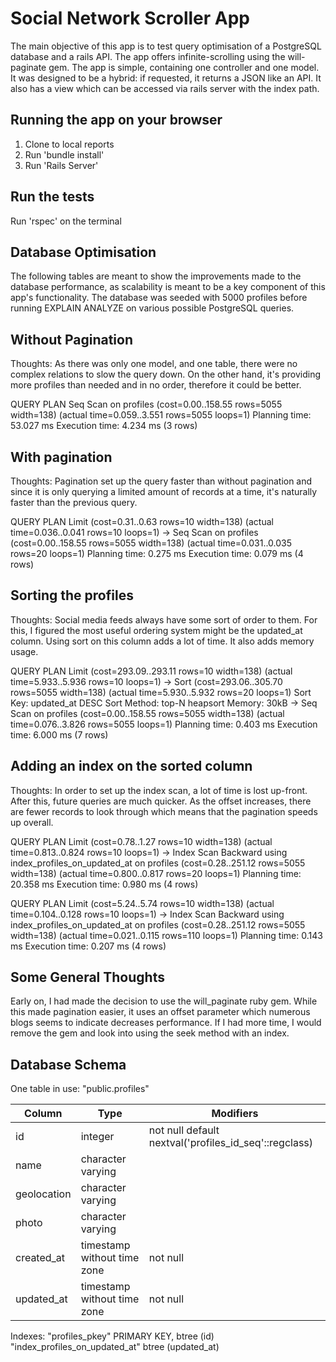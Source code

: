 # Social Network Scroller App

The main objective of this app is to test query optimisation of a PostgreSQL database and a rails API. The app offers infinite-scrolling using the will-paginate gem. The app is simple, containing one controller and one model. It was designed to be a hybrid: if requested, it returns a JSON like an API. It also has a view which can be accessed via rails server with the index path.


## Running the app on your browser

1. Clone to local reports
2. Run 'bundle install'
3. Run 'Rails Server'

## Run the tests
Run 'rspec' on the terminal

## Database Optimisation

The following tables are meant to show the improvements made to the database performance, as scalability is meant to be a key component of this app's functionality. The database was seeded with 5000 profiles before running EXPLAIN ANALYZE on various possible PostgreSQL queries.

## Without Pagination

Thoughts: As there was only one model, and one table, there were no complex relations to slow the query down. On the other hand, it's providing more profiles than needed and in no order, therefore it could be better.

QUERY PLAN
Seq Scan on profiles  (cost=0.00..158.55 rows=5055 width=138) (actual time=0.059..3.551 rows=5055 loops=1)
Planning time: 53.027 ms
Execution time: 4.234 ms
(3 rows)


## With pagination

Thoughts: Pagination set up the query faster than without pagination and since it is only querying a limited amount of records at a time, it's naturally faster than the previous query.

QUERY PLAN
Limit  (cost=0.31..0.63 rows=10 width=138) (actual time=0.036..0.041 rows=10 loops=1)
->  Seq Scan on profiles  (cost=0.00..158.55 rows=5055 width=138) (actual time=0.031..0.035 rows=20 loops=1)
Planning time: 0.275 ms
Execution time: 0.079 ms
(4 rows)


## Sorting the profiles

Thoughts: Social media feeds always have some sort of order to them. For this, I figured the most useful ordering system might be the updated_at column. Using sort on this column adds a lot of time. It also adds memory usage.

QUERY PLAN
Limit  (cost=293.09..293.11 rows=10 width=138) (actual time=5.933..5.936 rows=10 loops=1)
->  Sort  (cost=293.06..305.70 rows=5055 width=138) (actual time=5.930..5.932 rows=20 loops=1)
Sort Key: updated_at DESC
Sort Method: top-N heapsort  Memory: 30kB
->  Seq Scan on profiles  (cost=0.00..158.55 rows=5055 width=138) (actual time=0.076..3.826 rows=5055 loops=1)
Planning time: 0.403 ms
Execution time: 6.000 ms
(7 rows)

## Adding an index on the sorted column

Thoughts: In order to set up the index scan, a lot of time is lost up-front. After this, future queries are much quicker. As the offset increases, there are fewer records to look through which means that the pagination speeds up overall.

QUERY PLAN
Limit  (cost=0.78..1.27 rows=10 width=138) (actual time=0.813..0.824 rows=10 loops=1)
->  Index Scan Backward using index_profiles_on_updated_at on profiles  (cost=0.28..251.12 rows=5055 width=138) (actual time=0.800..0.817 rows=20 loops=1)
Planning time: 20.358 ms
Execution time: 0.980 ms
(4 rows)

QUERY PLAN
Limit  (cost=5.24..5.74 rows=10 width=138) (actual time=0.104..0.128 rows=10 loops=1)
->  Index Scan Backward using index_profiles_on_updated_at on profiles  (cost=0.28..251.12 rows=5055 width=138) (actual time=0.021..0.115 rows=110 loops=1)
Planning time: 0.143 ms
Execution time: 0.207 ms
(4 rows)

## Some General Thoughts

Early on, I had made the decision to use the will_paginate ruby gem. While this made pagination easier, it uses an offset parameter which numerous blogs seems to indicate decreases performance. If I had more time, I would remove the gem and look into using the seek method with an index.

## Database Schema

One table in use: "public.profiles"


Column    |            Type             |                       Modifiers
-------------|---------------------------|------------------------------------------
id          | integer                     | not null default nextval('profiles_id_seq'::regclass)
name        | character varying           |
geolocation | character varying           |
photo       | character varying           |
created_at  | timestamp without time zone | not null
updated_at  | timestamp without time zone | not null

Indexes:
"profiles_pkey" PRIMARY KEY, btree (id)
"index_profiles_on_updated_at" btree (updated_at)
